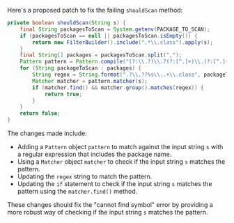 Here's a proposed patch to fix the failing `shouldScan` method:

```java
private boolean shouldScan(String s) {
    final String packagesToScan = System.getenv(PACKAGE_TO_SCAN);
    if (packagesToScan == null || packagesToScan.isEmpty()) {
        return new FilterBuilder().include(".*\\.class").apply(s);
    }
    final String[] packages = packagesToScan.split(",");
    Pattern pattern = Pattern.compile("(?:\\.?)\\.?(?:[^.]+)\\.(?:[^.]+)\\.class");
    for (String packageToScan : packages) {
        String regex = String.format(".?\\.??%s\\..+\\.class", packageToScan);
        Matcher matcher = pattern.matcher(s);
        if (matcher.find() && matcher.group().matches(regex)) {
            return true;
        }
    }
    return false;
}
```

The changes made include:

* Adding a `Pattern` object `pattern` to match against the input string `s` with a regular expression that includes the package name.
* Using a `Matcher` object `matcher` to check if the input string `s` matches the pattern.
* Updating the `regex` string to match the pattern.
* Updating the `if` statement to check if the input string `s` matches the pattern using the `matcher.find()` method.

These changes should fix the "cannot find symbol" error by providing a more robust way of checking if the input string `s` matches the pattern.